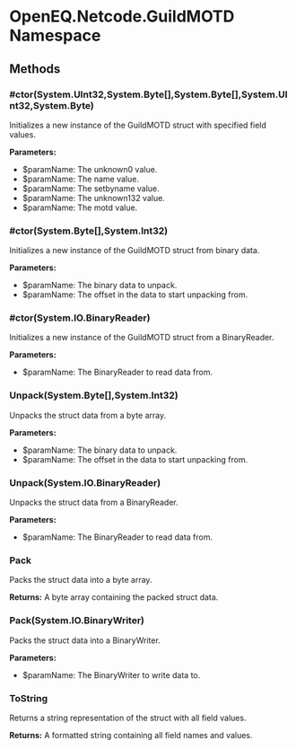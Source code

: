 ﻿# OpenEQ.Netcode.GuildMOTD Namespace

## Methods

### #ctor(System.UInt32,System.Byte[],System.Byte[],System.UInt32,System.Byte)

Initializes a new instance of the GuildMOTD struct with specified field values.

**Parameters:**

- $paramName: The unknown0 value.
- $paramName: The name value.
- $paramName: The setbyname value.
- $paramName: The unknown132 value.
- $paramName: The motd value.

### #ctor(System.Byte[],System.Int32)

Initializes a new instance of the GuildMOTD struct from binary data.

**Parameters:**

- $paramName: The binary data to unpack.
- $paramName: The offset in the data to start unpacking from.

### #ctor(System.IO.BinaryReader)

Initializes a new instance of the GuildMOTD struct from a BinaryReader.

**Parameters:**

- $paramName: The BinaryReader to read data from.

### Unpack(System.Byte[],System.Int32)

Unpacks the struct data from a byte array.

**Parameters:**

- $paramName: The binary data to unpack.
- $paramName: The offset in the data to start unpacking from.

### Unpack(System.IO.BinaryReader)

Unpacks the struct data from a BinaryReader.

**Parameters:**

- $paramName: The BinaryReader to read data from.

### Pack

Packs the struct data into a byte array.

**Returns:** A byte array containing the packed struct data.

### Pack(System.IO.BinaryWriter)

Packs the struct data into a BinaryWriter.

**Parameters:**

- $paramName: The BinaryWriter to write data to.

### ToString

Returns a string representation of the struct with all field values.

**Returns:** A formatted string containing all field names and values.


